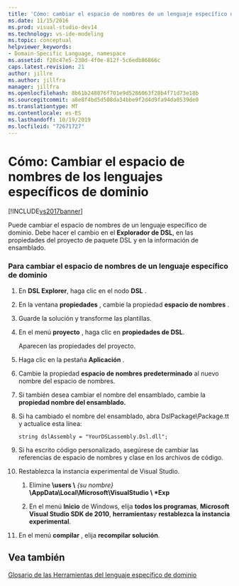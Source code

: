 ```yaml
---
title: 'Cómo: cambiar el espacio de nombres de un lenguaje específico de dominio | Microsoft Docs'
ms.date: 11/15/2016
ms.prod: visual-studio-dev14
ms.technology: vs-ide-modeling
ms.topic: conceptual
helpviewer_keywords:
- Domain-Specific Language, namespace
ms.assetid: f20c47e5-230d-4f0e-812f-5c6edb86866c
caps.latest.revision: 21
author: jillre
ms.author: jillfra
manager: jillfra
ms.openlocfilehash: 8b61b248876f701e9d5286063f28b4f71d73e18b
ms.sourcegitcommit: a8e8f4bd5d508da34bbe9f2d4d9fa94da0539de0
ms.translationtype: MT
ms.contentlocale: es-ES
ms.lasthandoff: 10/19/2019
ms.locfileid: "72671727"
---
```

# <a name="how-to-change-the-namespace-of-a-domain-specific-language"></a>Cómo: Cambiar el espacio de nombres de los lenguajes específicos de dominio
[!INCLUDE[vs2017banner](../includes/vs2017banner.md)]

Puede cambiar el espacio de nombres de un lenguaje específico de dominio. Debe hacer el cambio en el **Explorador de DSL**, en las propiedades del proyecto de paquete DSL y en la información de ensamblado.

### <a name="to-change-the-namespace-of-a-domain-specific-language"></a>Para cambiar el espacio de nombres de un lenguaje específico de dominio

1. En **DSL Explorer**, haga clic en el nodo **DSL** .

2. En la ventana **propiedades** , cambie la propiedad **espacio de nombres** .

3. Guarde la solución y transforme las plantillas.

4. En el menú **proyecto** , haga clic en **propiedades de DSL**.

     Aparecen las propiedades del proyecto.

5. Haga clic en la pestaña **Aplicación** .

6. Cambie la propiedad **espacio de nombres predeterminado** al nuevo nombre del espacio de nombres.

7. Si también desea cambiar el nombre del ensamblado, cambie la **propiedad nombre del ensamblado.**

8. Si ha cambiado el nombre del ensamblado, abra DslPackage\Package.tt y actualice esta línea:

     `string dslAssembly = "YourDSLassembly.Dsl.dll";`

9. Si ha escrito código personalizado, asegúrese de cambiar las referencias de espacio de nombres y clase en los archivos de código.

10. Restablezca la instancia experimental de Visual Studio.

    1. Elimine **\users \\** _{su nombre}_ **\AppData\Local\Microsoft\VisualStudio \\ \*Exp**

    2. En el menú **Inicio** de Windows, elija **todos los programas**, **Microsoft Visual Studio SDK de 2010**, **herramientas**y **restablezca la instancia experimental**.

11. En el menú **compilar** , elija **recompilar solución**.

## <a name="see-also"></a>Vea también
 [Glosario de las Herramientas del lenguaje específico de dominio](https://msdn.microsoft.com/ca5e84cb-a315-465c-be24-76aa3df276aa)
